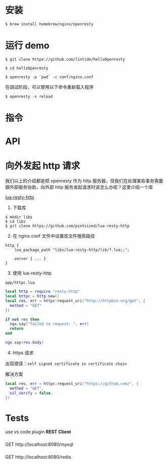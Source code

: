 # 安装
```
$ brew install homebrew/nginx/openresty
```

# 运行 demo
```
$ git clone https://github.com/lintide/helloOpenresty

$ cd helloOpenresty

$ openresty -p `pwd` -c conf/nginx.conf
```

在调试阶段，可以使用以下命令重新载入程序

```
$ openresty -s reload
```

# 指令

# API

# 向外发起 http 请求

我们以上的介绍都是把 openresty 作为 http 服务器，但我们在处理某些事务需要跟外部服务协助，向外部 http 服务发起请求时该怎么办呢？这里介绍一个库

[lua-resty-http](https://github.com/pintsized/lua-resty-http)

1. 下载库
  ```
  $ mkdir libs
  $ cd libs
  $ git clone https://github.com/pintsized/lua-resty-http
  ```

2. 在 nginx.conf 文件中设置库文件搜索路径
  ```
  http {
      lua_package_path "libs/lua-resty-http/lib/?.lua;;";

      server { ... }
  }
  ```

3. 使用 lua-resty-http

  `app/httpc.lua`
  ```lua
  local http = require "resty.http"
  local httpc = http.new()
  local res, err = httpc:request_uri("http://httpbin.org/get", {
    method = "GET"
  })

  if not res then
    ngx.say("failed to request: ", err)
    return
  end

  ngx.say(res.body)
  ```

4. https 请求

  出现错误：`self signed certificate in certificate chain`

  解决方案
  ```lua
  local res, err = httpc:request_uri("https://github.com/", {
    method = "GET",
    ssl_verify = false,
  })
  ```

# Tests

use vs code plugin **REST Client**

###
GET http://localhost:8080/mysql

###
GET http://localhost:8080/redis
